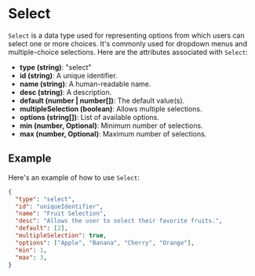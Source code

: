 # Select

`Select` is a data type used for representing options from which users can select one or more choices. It's commonly used for dropdown menus and multiple-choice selections. Here are the attributes associated with `Select`:

- **type (string)**: "select"
- **id (string)**: A unique identifier.
- **name (string)**: A human-readable name.
- **desc (string)**: A description.
- **default (number | number[])**: The default value(s).
- **multipleSelection (boolean)**: Allows multiple selections.
- **options (string[])**: List of available options.
- **min (number, Optional)**: Minimum number of selections.
- **max (number, Optional)**: Maximum number of selections.

## Example

Here's an example of how to use `Select`:

```json
{
  "type": "select",
  "id": "uniqueIdentifier",
  "name": "Fruit Selection",
  "desc": "Allows the user to select their favorite fruits.",
  "default": [2],
  "multipleSelection": true,
  "options": ["Apple", "Banana", "Cherry", "Orange"],
  "min": 1,
  "max": 3,
}
